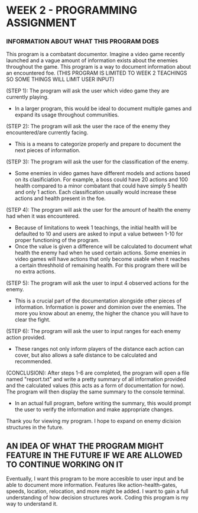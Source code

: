 # WEEK 2 - PROGRAMMING ASSIGNMENT


### INFORMATION ABOUT WHAT THIS PROGRAM DOES

This program is a combatant documentor. Imagine a video game recently launched and a vague amount of information exists about the enemies throughout the game. This program is a way to document information about an encountered foe. (THIS PROGRAM IS LIMITED TO WEEK 2 TEACHINGS SO SOME THINGS WILL LIMIT USER INPUT)



(STEP 1): The program will ask the user which video game they are currently playing.
- In a larger program, this would be ideal to document multiple games and expand its usage throughout communities.

(STEP 2): The program will ask the user the race of the enemy they encountered/are currently facing.
- This is a means to categorize properly and prepare to document the next pieces of information.

(STEP 3): The program will ask the user for the classification of the enemy.
- Some enemies in video games have different models and actions based on its clasificiation. For example, a boss could have 20 actions and 100 health compared to a minor combatant that could have simply 5 health and only 1 action. Each classification usually would increase these actions and health present in the foe.

(STEP 4): The program will ask the user for the amount of health the enemy had when it was encountered.
- Because of limitations to week 1 teachings, the initial health will be defaulted to 10 and users are asked to input a value between 1-10 for proper functioning of the program.
- Once the value is given a difference will be calculated to document what health the enemy had when he used certain actions. Some enemies in video games will have actions that only become usable when it reaches a certain threshhold of remaining health. For this program there will be no extra actions.

(STEP 5): The program will ask the user to input 4 observed actions for the enemy.
- This is a crucial part of the documentation alongside other pieces of information. Information is power and dominion over the enemies. The more you know about an enemy, the higher the chance you will have to clear the fight.

(STEP 6): The program will ask the user to input ranges for each enemy action provided.
- These ranges not only inform players of the distance each action can cover, but also allows a safe distance to be calculated and recommended.

(CONCLUSION): After steps 1-6 are completed, the program will open a file named "report.txt" and write a pretty summary of all information provided and the calculated values (this acts as a form of documentation for now). The program will then display the same summary to the console terminal.
- In an actual full program, before writing the summary, this would prompt the user to verify the information and make appropriate changes.

Thank you for viewing my program. I hope to expand on enemy dicision structures in the future.

## AN IDEA OF WHAT THE PROGRAM MIGHT FEATURE IN THE FUTURE IF WE ARE ALLOWED TO CONTINUE WORKING ON IT
Eventually, I want this program to be more accesible to user input and be able to document more information. Features like action-health-gates, speeds, location, relocation, and more might be added. I want to gain a full understanding of how decision structures work. Coding this program is my way to understand it.

